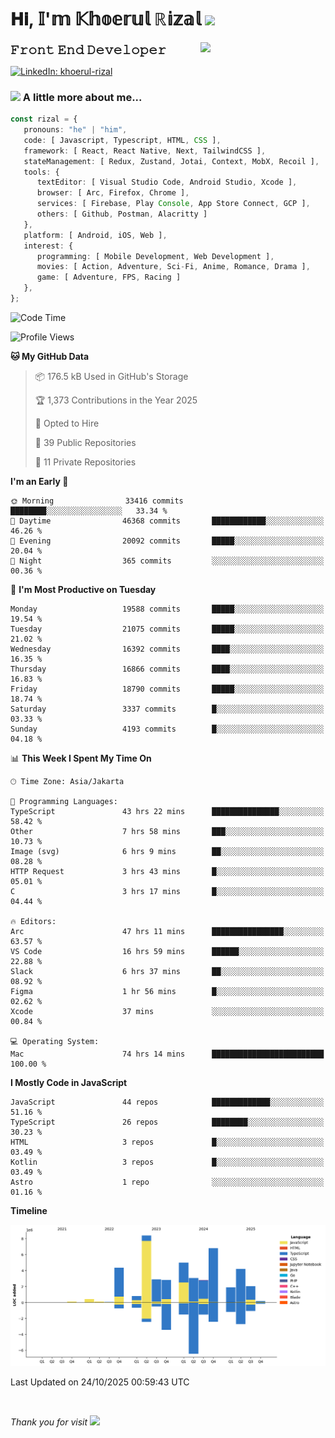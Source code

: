 <h1> 𝐇𝐢, 𝕀'𝕞 𝕂𝕙𝕠𝕖𝕣𝕦𝕝 ℝ𝕚𝕫𝕒𝕝 <img src="https://media.giphy.com/media/mGcNjsfWAjY5AEZNw6/giphy.gif" width="50"></h1>
<img align='right' src="https://media.giphy.com/media/v1.Y2lkPTc5MGI3NjExOWI2ajR2NGJubzBsZHFuaHMwajRrcDNsNXJwOG8yb3F0NjhkNXF4OSZlcD12MV9pbnRlcm5hbF9naWZfYnlfaWQmY3Q9cw/fkZukR450RQ1qnGaq9/giphy.gif" width="200">
<strong style="font-size:20px;">𝙵𝚛𝚘𝚗𝚝 𝙴𝚗𝚍 𝙳𝚎𝚟𝚎𝚕𝚘𝚙𝚎𝚛</strong>
</p></em>

[![LinkedIn: khoerul-rizal](https://img.shields.io/badge/khoerul--rizal-blue?style=flat-square&logo=Linkedin&logoColor=white&link=https://www.linkedin.com/in/khoerul-rizal/)](https://www.linkedin.com/in/khoerul-rizal/)

### <img src="https://media.giphy.com/media/VgCDAzcKvsR6OM0uWg/giphy.gif" width="50"> A little more about me...

```typescript
const rizal = {
   pronouns: "he" | "him",
   code: [ Javascript, Typescript, HTML, CSS ],
   framework: [ React, React Native, Next, TailwindCSS ],
   stateManagement: [ Redux, Zustand, Jotai, Context, MobX, Recoil ],
   tools: {
      textEditor: [ Visual Studio Code, Android Studio, Xcode ],
      browser: [ Arc, Firefox, Chrome ],
      services: [ Firebase, Play Console, App Store Connect, GCP ],
      others: [ Github, Postman, Alacritty ]
   },
   platform: [ Android, iOS, Web ],
   interest: {
      programming: [ Mobile Development, Web Development ],
      movies: [ Action, Adventure, Sci-Fi, Anime, Romance, Drama ],
      game: [ Adventure, FPS, Racing ]
   },
};
```

<!--START_SECTION:waka-->
![Code Time](http://img.shields.io/badge/Code%20Time-4%2C298%20hrs%2021%20mins-blue)

![Profile Views](http://img.shields.io/badge/Profile%20Views-0-blue)

**🐱 My GitHub Data** 

> 📦 176.5 kB Used in GitHub's Storage 
 > 
> 🏆 1,373 Contributions in the Year 2025
 > 
> 💼 Opted to Hire
 > 
> 📜 39 Public Repositories 
 > 
> 🔑 11 Private Repositories 
 > 
**I'm an Early 🐤** 

```text
🌞 Morning                33416 commits       ████████░░░░░░░░░░░░░░░░░   33.34 % 
🌆 Daytime                46368 commits       ████████████░░░░░░░░░░░░░   46.26 % 
🌃 Evening                20092 commits       █████░░░░░░░░░░░░░░░░░░░░   20.04 % 
🌙 Night                  365 commits         ░░░░░░░░░░░░░░░░░░░░░░░░░   00.36 % 
```
📅 **I'm Most Productive on Tuesday** 

```text
Monday                   19588 commits       █████░░░░░░░░░░░░░░░░░░░░   19.54 % 
Tuesday                  21075 commits       █████░░░░░░░░░░░░░░░░░░░░   21.02 % 
Wednesday                16392 commits       ████░░░░░░░░░░░░░░░░░░░░░   16.35 % 
Thursday                 16866 commits       ████░░░░░░░░░░░░░░░░░░░░░   16.83 % 
Friday                   18790 commits       █████░░░░░░░░░░░░░░░░░░░░   18.74 % 
Saturday                 3337 commits        █░░░░░░░░░░░░░░░░░░░░░░░░   03.33 % 
Sunday                   4193 commits        █░░░░░░░░░░░░░░░░░░░░░░░░   04.18 % 
```


📊 **This Week I Spent My Time On** 

```text
🕑︎ Time Zone: Asia/Jakarta

💬 Programming Languages: 
TypeScript               43 hrs 22 mins      ███████████████░░░░░░░░░░   58.42 % 
Other                    7 hrs 58 mins       ███░░░░░░░░░░░░░░░░░░░░░░   10.73 % 
Image (svg)              6 hrs 9 mins        ██░░░░░░░░░░░░░░░░░░░░░░░   08.28 % 
HTTP Request             3 hrs 43 mins       █░░░░░░░░░░░░░░░░░░░░░░░░   05.01 % 
C                        3 hrs 17 mins       █░░░░░░░░░░░░░░░░░░░░░░░░   04.44 % 

🔥 Editors: 
Arc                      47 hrs 11 mins      ████████████████░░░░░░░░░   63.57 % 
VS Code                  16 hrs 59 mins      ██████░░░░░░░░░░░░░░░░░░░   22.88 % 
Slack                    6 hrs 37 mins       ██░░░░░░░░░░░░░░░░░░░░░░░   08.92 % 
Figma                    1 hr 56 mins        █░░░░░░░░░░░░░░░░░░░░░░░░   02.62 % 
Xcode                    37 mins             ░░░░░░░░░░░░░░░░░░░░░░░░░   00.84 % 

💻 Operating System: 
Mac                      74 hrs 14 mins      █████████████████████████   100.00 % 
```

**I Mostly Code in JavaScript** 

```text
JavaScript               44 repos            █████████████░░░░░░░░░░░░   51.16 % 
TypeScript               26 repos            ████████░░░░░░░░░░░░░░░░░   30.23 % 
HTML                     3 repos             █░░░░░░░░░░░░░░░░░░░░░░░░   03.49 % 
Kotlin                   3 repos             █░░░░░░░░░░░░░░░░░░░░░░░░   03.49 % 
Astro                    1 repo              ░░░░░░░░░░░░░░░░░░░░░░░░░   01.16 % 
```



**Timeline**

![Lines of Code chart](https://raw.githubusercontent.com/khoerulrizal/khoerulrizal/main/assets/bar_graph.png)


 Last Updated on 24/10/2025 00:59:43 UTC
<!--END_SECTION:waka-->
</details>
<br/>

<em>Thank you for visit</em> <img src="https://media.giphy.com/media/v1.Y2lkPTc5MGI3NjExcHdvNm1qZWtjaGw0ZjdwM3Z3NnY2dHlueTVuODBta2FiY20wM2YybSZlcD12MV9pbnRlcm5hbF9naWZfYnlfaWQmY3Q9cw/tV25tpdKqdFa9x81k2/giphy.gif" width="40">

